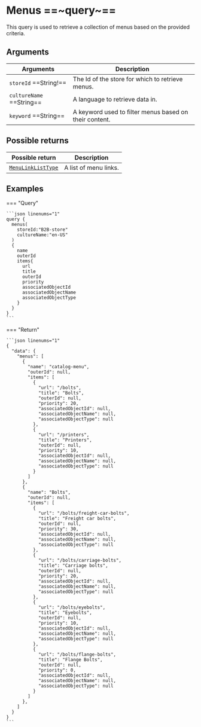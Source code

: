 # Menus ==~query~==

This query is used to retrieve a collection of menus based on the provided criteria. 

## Arguments

| Arguments                 | Description                                                                     |
|---------------------------|---------------------------------------------------------------------------------|
| `storeId` ==String!==     | The Id of the store for which to retrieve menus.                                |
| `cultureName` ==String==  | A language to retrieve data in.                                                 |
| `keyword` ==String==      | A keyword used to filter menus based on their content.                          |

## Possible returns

| Possible return                                          	| Description             	|
|---------------------------------------------------------	|--------------------------	|
| [`MenuLinkListType`](../Objects/MenuLinkListType.md)      |  A list of menu links.   	|


## Examples

=== "Query"

    ```json linenums="1"
    query {
      menus(
        storeId:"B2B-store"
        cultureName:"en-US"
      )
      {
        name
        outerId
        items{
          url
          title
          outerId
          priority
          associatedObjectId
          associatedObjectName
          associatedObjectType
        }
      }
    }
    ```

=== "Return"

    ```json linenums="1"
    {
      "data": {
        "menus": [
          {
            "name": "catalog-menu",
            "outerId": null,
            "items": [
              {
                "url": "/bolts",
                "title": "Bolts",
                "outerId": null,
                "priority": 20,
                "associatedObjectId": null,
                "associatedObjectName": null,
                "associatedObjectType": null
              },
              {
                "url": "/printers",
                "title": "Printers",
                "outerId": null,
                "priority": 10,
                "associatedObjectId": null,
                "associatedObjectName": null,
                "associatedObjectType": null
              }
            ]
          },
          {
            "name": "Bolts",
            "outerId": null,
            "items": [
              {
                "url": "/bolts/freight-car-bolts",
                "title": "Freight car bolts",
                "outerId": null,
                "priority": 30,
                "associatedObjectId": null,
                "associatedObjectName": null,
                "associatedObjectType": null
              },
              {
                "url": "/bolts/carriage-bolts",
                "title": "Carriage bolts",
                "outerId": null,
                "priority": 20,
                "associatedObjectId": null,
                "associatedObjectName": null,
                "associatedObjectType": null
              },
              {
                "url": "/bolts/eyebolts",
                "title": "Eyebolts",
                "outerId": null,
                "priority": 10,
                "associatedObjectId": null,
                "associatedObjectName": null,
                "associatedObjectType": null
              },
              {
                "url": "/bolts/flange-bolts",
                "title": "Flange Bolts",
                "outerId": null,
                "priority": 0,
                "associatedObjectId": null,
                "associatedObjectName": null,
                "associatedObjectType": null
              }
            ]
          },
        ]
      }
    }   
    ```
